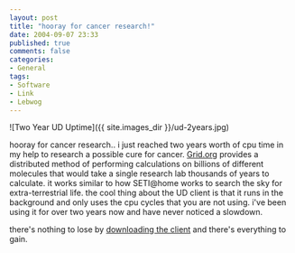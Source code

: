 ```yaml
---
layout: post
title: "hooray for cancer research!"
date: 2004-09-07 23:33
published: true
comments: false
categories:
- General
tags:
- Software
- Link
- Lebwog
---
```

![Two Year UD Uptime]({{ site.images_dir }}/ud-2years.jpg)

hooray for cancer research..  i just reached two years worth of cpu time in my help to research a possible cure for cancer. [Grid.org](http://www.grid.org/projects/cancer/) provides a distributed method of performing calculations on billions of different molecules that would take a single research lab thousands of years to calculate.  it works similar to how SETI@home works to search the sky for extra-terrestrial life.  the cool thing about the UD client is that it runs in the background and only uses the cpu cycles that you are not using.  i've been using it for over two years now and have never noticed a slowdown.

there's nothing to lose by [downloading the client](http://www.grid.org/projects/cancer/) and there's everything to gain.
